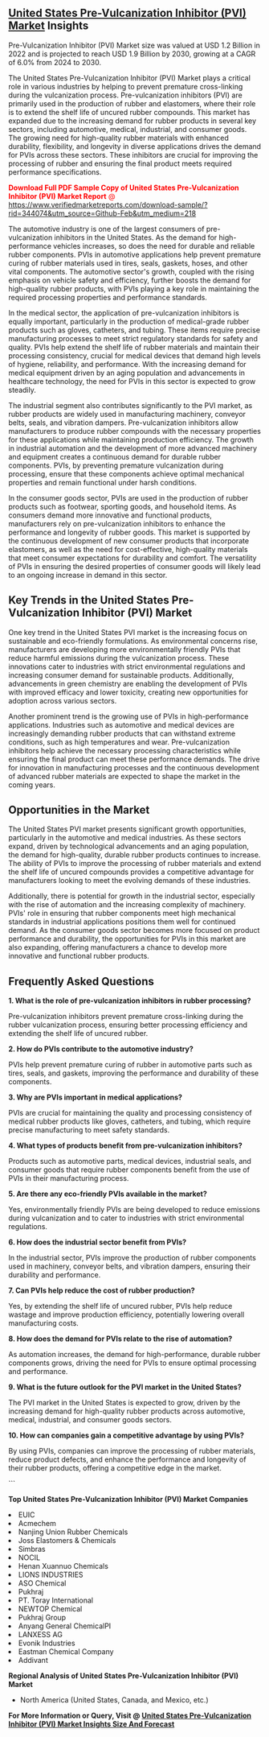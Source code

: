 <h2><a href="https://www.verifiedmarketreports.com/download-sample/?rid=344074&amp;utm_source=Github-Feb&amp;utm_medium=218" target="_blank">United States Pre-Vulcanization Inhibitor (PVI) Market</a> Insights</h2><p>Pre-Vulcanization Inhibitor (PVI) Market size was valued at USD 1.2 Billion in 2022 and is projected to reach USD 1.9 Billion by 2030, growing at a CAGR of 6.0% from 2024 to 2030.</p><p> <p>The United States Pre-Vulcanization Inhibitor (PVI) Market plays a critical role in various industries by helping to prevent premature cross-linking during the vulcanization process. Pre-vulcanization inhibitors (PVI) are primarily used in the production of rubber and elastomers, where their role is to extend the shelf life of uncured rubber compounds. This market has expanded due to the increasing demand for rubber products in several key sectors, including automotive, medical, industrial, and consumer goods. The growing need for high-quality rubber materials with enhanced durability, flexibility, and longevity in diverse applications drives the demand for PVIs across these sectors. These inhibitors are crucial for improving the processing of rubber and ensuring the final product meets required performance specifications.</p> <p><p><span class=""><span style="color: #ff0000;"><strong>Download Full PDF Sample Copy of United States Pre-Vulcanization Inhibitor (PVI) Market Report</strong> @ </span><a href="https://www.verifiedmarketreports.com/download-sample/?rid=344074&amp;utm_source=Github-Feb&amp;utm_medium=218" target="_blank">https://www.verifiedmarketreports.com/download-sample/?rid=344074&amp;utm_source=Github-Feb&amp;utm_medium=218</a></span></p></p> <p>The automotive industry is one of the largest consumers of pre-vulcanization inhibitors in the United States. As the demand for high-performance vehicles increases, so does the need for durable and reliable rubber components. PVIs in automotive applications help prevent premature curing of rubber materials used in tires, seals, gaskets, hoses, and other vital components. The automotive sector's growth, coupled with the rising emphasis on vehicle safety and efficiency, further boosts the demand for high-quality rubber products, with PVIs playing a key role in maintaining the required processing properties and performance standards.</p> <p>In the medical sector, the application of pre-vulcanization inhibitors is equally important, particularly in the production of medical-grade rubber products such as gloves, catheters, and tubing. These items require precise manufacturing processes to meet strict regulatory standards for safety and quality. PVIs help extend the shelf life of rubber materials and maintain their processing consistency, crucial for medical devices that demand high levels of hygiene, reliability, and performance. With the increasing demand for medical equipment driven by an aging population and advancements in healthcare technology, the need for PVIs in this sector is expected to grow steadily.</p> <p>The industrial segment also contributes significantly to the PVI market, as rubber products are widely used in manufacturing machinery, conveyor belts, seals, and vibration dampers. Pre-vulcanization inhibitors allow manufacturers to produce rubber compounds with the necessary properties for these applications while maintaining production efficiency. The growth in industrial automation and the development of more advanced machinery and equipment creates a continuous demand for durable rubber components. PVIs, by preventing premature vulcanization during processing, ensure that these components achieve optimal mechanical properties and remain functional under harsh conditions.</p> <p>In the consumer goods sector, PVIs are used in the production of rubber products such as footwear, sporting goods, and household items. As consumers demand more innovative and functional products, manufacturers rely on pre-vulcanization inhibitors to enhance the performance and longevity of rubber goods. This market is supported by the continuous development of new consumer products that incorporate elastomers, as well as the need for cost-effective, high-quality materials that meet consumer expectations for durability and comfort. The versatility of PVIs in ensuring the desired properties of consumer goods will likely lead to an ongoing increase in demand in this sector.</p> <h2>Key Trends in the United States Pre-Vulcanization Inhibitor (PVI) Market</h2> <p>One key trend in the United States PVI market is the increasing focus on sustainable and eco-friendly formulations. As environmental concerns rise, manufacturers are developing more environmentally friendly PVIs that reduce harmful emissions during the vulcanization process. These innovations cater to industries with strict environmental regulations and increasing consumer demand for sustainable products. Additionally, advancements in green chemistry are enabling the development of PVIs with improved efficacy and lower toxicity, creating new opportunities for adoption across various sectors.</p> <p>Another prominent trend is the growing use of PVIs in high-performance applications. Industries such as automotive and medical devices are increasingly demanding rubber products that can withstand extreme conditions, such as high temperatures and wear. Pre-vulcanization inhibitors help achieve the necessary processing characteristics while ensuring the final product can meet these performance demands. The drive for innovation in manufacturing processes and the continuous development of advanced rubber materials are expected to shape the market in the coming years.</p> <h2>Opportunities in the Market</h2> <p>The United States PVI market presents significant growth opportunities, particularly in the automotive and medical industries. As these sectors expand, driven by technological advancements and an aging population, the demand for high-quality, durable rubber products continues to increase. The ability of PVIs to improve the processing of rubber materials and extend the shelf life of uncured compounds provides a competitive advantage for manufacturers looking to meet the evolving demands of these industries.</p> <p>Additionally, there is potential for growth in the industrial sector, especially with the rise of automation and the increasing complexity of machinery. PVIs' role in ensuring that rubber components meet high mechanical standards in industrial applications positions them well for continued demand. As the consumer goods sector becomes more focused on product performance and durability, the opportunities for PVIs in this market are also expanding, offering manufacturers a chance to develop more innovative and functional rubber products.</p> <h2>Frequently Asked Questions</h2> <p><strong>1. What is the role of pre-vulcanization inhibitors in rubber processing?</strong></p> <p>Pre-vulcanization inhibitors prevent premature cross-linking during the rubber vulcanization process, ensuring better processing efficiency and extending the shelf life of uncured rubber.</p> <p><strong>2. How do PVIs contribute to the automotive industry?</strong></p> <p>PVIs help prevent premature curing of rubber in automotive parts such as tires, seals, and gaskets, improving the performance and durability of these components.</p> <p><strong>3. Why are PVIs important in medical applications?</strong></p> <p>PVIs are crucial for maintaining the quality and processing consistency of medical rubber products like gloves, catheters, and tubing, which require precise manufacturing to meet safety standards.</p> <p><strong>4. What types of products benefit from pre-vulcanization inhibitors?</strong></p> <p>Products such as automotive parts, medical devices, industrial seals, and consumer goods that require rubber components benefit from the use of PVIs in their manufacturing process.</p> <p><strong>5. Are there any eco-friendly PVIs available in the market?</strong></p> <p>Yes, environmentally friendly PVIs are being developed to reduce emissions during vulcanization and to cater to industries with strict environmental regulations.</p> <p><strong>6. How does the industrial sector benefit from PVIs?</strong></p> <p>In the industrial sector, PVIs improve the production of rubber components used in machinery, conveyor belts, and vibration dampers, ensuring their durability and performance.</p> <p><strong>7. Can PVIs help reduce the cost of rubber production?</strong></p> <p>Yes, by extending the shelf life of uncured rubber, PVIs help reduce wastage and improve production efficiency, potentially lowering overall manufacturing costs.</p> <p><strong>8. How does the demand for PVIs relate to the rise of automation?</strong></p> <p>As automation increases, the demand for high-performance, durable rubber components grows, driving the need for PVIs to ensure optimal processing and performance.</p> <p><strong>9. What is the future outlook for the PVI market in the United States?</strong></p> <p>The PVI market in the United States is expected to grow, driven by the increasing demand for high-quality rubber products across automotive, medical, industrial, and consumer goods sectors.</p> <p><strong>10. How can companies gain a competitive advantage by using PVIs?</strong></p> <p>By using PVIs, companies can improve the processing of rubber materials, reduce product defects, and enhance the performance and longevity of their rubber products, offering a competitive edge in the market.</p> ```</p><p><strong>Top United States Pre-Vulcanization Inhibitor (PVI) Market Companies</strong></p><div data-test-id=""><p><li>EUIC</li><li> Acmechem</li><li> Nanjing Union Rubber Chemicals</li><li> Joss Elastomers & Chemicals</li><li> Simbras</li><li> NOCIL</li><li> Henan Xuannuo Chemicals</li><li> LIONS INDUSTRIES</li><li> ASO Chemical</li><li> Pukhraj</li><li> PT. Toray International</li><li> NEWTOP Chemical</li><li> Pukhraj Group</li><li> Anyang General ChemicalPI</li><li> LANXESS AG</li><li> Evonik Industries</li><li> Eastman Chemical Company</li><li> Addivant</li></p><div><strong>Regional Analysis of&nbsp;United States Pre-Vulcanization Inhibitor (PVI) Market</strong></div><ul><li dir="ltr"><p dir="ltr">North America&nbsp;(United States, Canada, and Mexico, etc.)</p></li></ul><p><strong>For More Information or Query, Visit @&nbsp;</strong><strong><a href="https://www.verifiedmarketreports.com/product/pre-vulcanization-inhibitor-pvi-market/?utm_source=Github-Feb&amp;utm_medium=218" target="_blank">United States Pre-Vulcanization Inhibitor (PVI) Market Insights Size And Forecast</a></strong></p></div>
